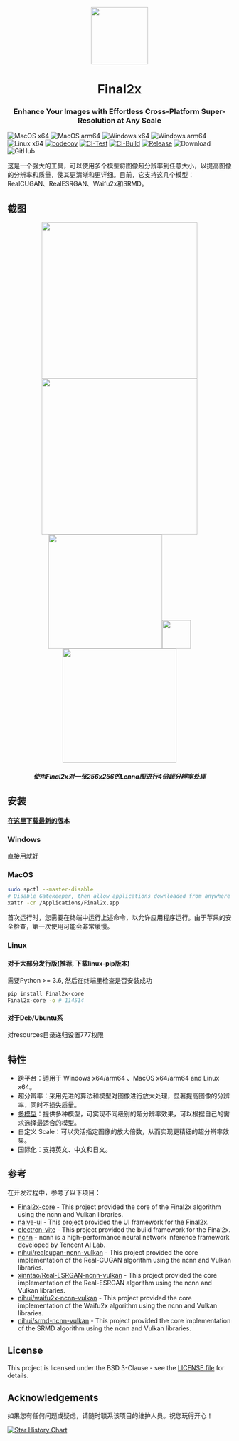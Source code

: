 <p align="center">
<img src="https://s2.loli.net/2023/06/19/547qRecHdnJIbKu.png" height="128">
</p>
<h1 align="center"> Final2x </h1>

<h3 align="center"> Enhance Your Images with Effortless Cross-Platform Super-Resolution at Any Scale </h3>


![MacOS x64](https://img.shields.io/badge/Support-MacOS%20x64-blue?logo=Apple&style=flat-square)
![MacOS arm64](https://img.shields.io/badge/Support-MacOS%20arm64-blue?logo=Apple&style=flat-square)
![Windows x64](https://img.shields.io/badge/Support-Windows%20x64-blue?logo=Windows&style=flat-square)
![Windows arm64](https://img.shields.io/badge/Support-Windows%20arm64-blue?logo=Windows&style=flat-square)
![Linux x64](https://img.shields.io/badge/Support-Linux%20x64-blue?logo=Linux&style=flat-square)
[![codecov](https://codecov.io/gh/Tohrusky/Final2x/branch/main/graph/badge.svg?token=LL6K2P1RS8)](https://codecov.io/gh/Tohrusky/Final2x)
[![CI-Test](https://github.com/Tohrusky/Final2x/actions/workflows/CI-Test.yml/badge.svg)](https://github.com/Tohrusky/Final2x/actions/workflows/CI-Test.yml)
[![CI-Build](https://github.com/Tohrusky/Final2x/actions/workflows/CI-Build.yml/badge.svg)](https://github.com/Tohrusky/Final2x/actions/workflows/CI-Build.yml)
[![Release](https://github.com/Tohrusky/Final2x/actions/workflows/Release.yml/badge.svg)](https://github.com/Tohrusky/Final2x/actions/workflows/Release.yml)
![Download](https://img.shields.io/github/downloads/Tohrusky/Final2x/total)
![GitHub](https://img.shields.io/github/license/Tohrusky/Final2x)

这是一个强大的工具，可以使用多个模型将图像超分辨率到任意大小，以提高图像的分辨率和质量，使其更清晰和更详细。目前，它支持这几个模型：RealCUGAN、RealESRGAN、Waifu2x和SRMD。

## 截图
<div align="center">
<img src="https://s2.loli.net/2023/06/30/3QU5ReYra8tDfWb.png" width="350" /><img src="https://s2.loli.net/2023/06/30/8mcjXFgtlSAOP9u.png" width="350" />
</div>

<div align="center">
<img src="https://s2.loli.net/2023/07/01/YOsgZFkXCu5bAqP.png" width="256" /><img src="https://s2.loli.net/2023/07/01/9QGbK2A4uERU31W.png" width="64" /><img src="https://s2.loli.net/2023/07/01/B8PWVl3ZMeQFkHs.png" width="256" />
</div>
<h5 align="center"> 使用Final2x对一张256x256的Lenna图进行4倍超分辨率处理 </h5>


## 安装
#### [在这里下载最新的版本](https://github.com/Tohrusky/Final2x/releases)

### Windows
直接用就好

### MacOS
```bash
sudo spctl --master-disable
# Disable Gatekeeper, then allow applications downloaded from anywhere in System Preferences > Security & Privacy > General
xattr -cr /Applications/Final2x.app
```
首次运行时，您需要在终端中运行上述命令，以允许应用程序运行。由于苹果的安全检查，第一次使用可能会非常缓慢。

### Linux
#### 对于大部分发行版(推荐, 下载linux-pip版本)
需要Python >= 3.6, 然后在终端里检查是否安装成功
```bash
pip install Final2x-core
Final2x-core -o # 114514
```

#### 对于Deb/Ubuntu系
对resources目录递归设置777权限


## 特性
- 跨平台：适用于 Windows x64/arm64 、MacOS x64/arm64 and Linux x64。
- 超分辨率：采用先进的算法和模型对图像进行放大处理，显著提高图像的分辨率，同时不损失质量。
- [多模型](https://github.com/Tohrusky/Final2x-core)：提供多种模型，可实现不同级别的超分辨率效果，可以根据自己的需求选择最适合的模型。
- 自定义 Scale：可以灵活指定图像的放大倍数，从而实现更精细的超分辨率效果。
- 国际化：支持英文、中文和日文。


## 参考
在开发过程中，参考了以下项目：

- [Final2x-core](https://github.com/Tohrusky/Final2x-core) - This project provided the core of the Final2x algorithm using the ncnn and Vulkan libraries.
- [naive-ui](https://github.com/tusen-ai/naive-ui) - This project provided the UI framework for the Final2x.
- [electron-vite](https://github.com/alex8088/electron-vite) - This project provided the build framework for the Final2x.
- [ncnn](https://github.com/Tencent/ncnn) - ncnn is a high-performance neural network inference framework developed by Tencent AI Lab.
- [nihui/realcugan-ncnn-vulkan](https://github.com/nihui/realcugan-ncnn-vulkan) - This project provided the core implementation of the Real-CUGAN algorithm using the ncnn and Vulkan libraries.
- [xinntao/Real-ESRGAN-ncnn-vulkan](https://github.com/xinntao/Real-ESRGAN-ncnn-vulkan) - This project provided the core implementation of the Real-ESRGAN algorithm using the ncnn and Vulkan
libraries.
- [nihui/waifu2x-ncnn-vulkan](https://github.com/nihui/waifu2x-ncnn-vulkan) - This project provided the core implementation of the Waifu2x algorithm using the ncnn and Vulkan libraries.
- [nihui/srmd-ncnn-vulkan](https://github.com/nihui/srmd-ncnn-vulkan) - This project provided the core implementation of the SRMD algorithm using the ncnn and Vulkan libraries.


## License
This project is licensed under the BSD 3-Clause - see
the [LICENSE file](https://github.com/Tohrusky/Final2x/blob/main/LICENSE) for details.


## Acknowledgements
如果您有任何问题或疑虑，请随时联系该项目的维护人员。祝您玩得开心！

[![Star History Chart](https://api.star-history.com/svg?repos=Tohrusky/Final2x&type=Date)](https://star-history.com/#Tohrusky/Final2x&Date)
